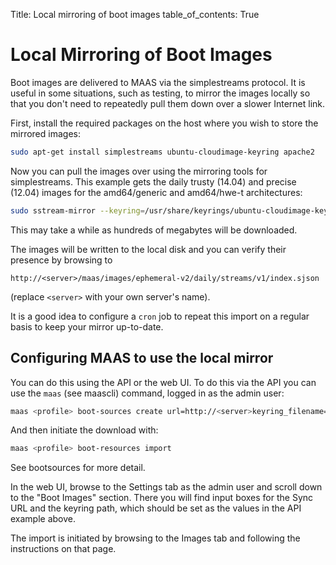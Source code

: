 Title: Local mirroring of boot images
table_of_contents: True

# Local Mirroring of Boot Images

Boot images are delivered to MAAS via the simplestreams protocol. It is useful
in some situations, such as testing, to mirror the images locally so that you
don't need to repeatedly pull them down over a slower Internet link.

First, install the required packages on the host where you wish to store the
mirrored images:

```bash
sudo apt-get install simplestreams ubuntu-cloudimage-keyring apache2
```

Now you can pull the images over using the mirroring tools for simplestreams.
This example gets the daily trusty (14.04) and precise (12.04) images for the
amd64/generic and amd64/hwe-t architectures:

```bash
sudo sstream-mirror --keyring=/usr/share/keyrings/ubuntu-cloudimage-keyring.gpg http://maas.ubuntu.com/images/ephemeral-v2/daily/ /var/www/html/maas/images/ephemeral-v2/daily 'arch=amd64' 'subarch~(generic|hwe-t)' 'release~(trusty|precise)' --max=1
```

This may take a while as hundreds of megabytes will be downloaded.

The images will be written to the local disk and you can verify their presence
by browsing to

`http://<server>/maas/images/ephemeral-v2/daily/streams/v1/index.sjson`

(replace `<server>` with your own server's name).

It is a good idea to configure a `cron` job to repeat this import on a regular
basis to keep your mirror up-to-date.

## Configuring MAAS to use the local mirror

You can do this using the API or the web UI. To do this via the API you can
use the `maas` (see maascli) command, logged in as the admin user:

```bash
maas <profile> boot-sources create url=http://<server>keyring_filename=/usr/share/keyrings/ubuntu-cloudimage-keyring.gpg
```

And then initiate the download with:

```bash
maas <profile> boot-resources import
```

See bootsources for more detail.

In the web UI, browse to the Settings tab as the admin user and scroll down to
the "Boot Images" section. There you will find input boxes for the Sync URL and
the keyring path, which should be set as the values in the API example above.

The import is initiated by browsing to the Images tab and following the
instructions on that page.
